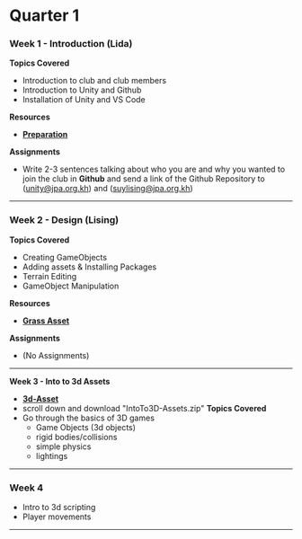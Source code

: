 # Quarter 1

### Week 1 - Introduction (Lida)

**Topics Covered**
- Introduction to club and club members
- Introduction to Unity and Github
- Installation of Unity and VS Code 

**Resources**
- [**Preparation**](https://github.com/AlphaMC0/UGDC/blob/main/Prep.md)
  
**Assignments**
- Write 2-3 sentences talking about who you are and why you wanted to join the club in **Github** and send a link of the Github Repository to (unity@jpa.org.kh) and (suylising@jpa.org.kh)

___________________

### Week 2 - Design (Lising)

**Topics Covered**
- Creating GameObjects
- Adding assets & Installing Packages
- Terrain Editing
- GameObject Manipulation

**Resources**
- [**Grass Asset**](https://assetstore.unity.com/packages/2d/textures-materials/nature/grass-flowers-pack-free-138810)

**Assignments**
- (No Assignments)

___________________

**Week 3 - Into to 3d Assets**
- [**3d-Asset**](https://learn.unity.com/tutorial/project-files-prepare-for-the-unity-certified-associate-game-developer-exam-98049840928345928305983#)
- scroll down and download "IntoTo3D-Assets.zip"
**Topics Covered**
- Go through the basics of 3D games
  -  Game Objects (3d objects)
  -  rigid bodies/collisions
  -  simple physics
  -  lightings
 
___________________

### Week 4
- Intro to 3d scripting
- Player movements

___________________
